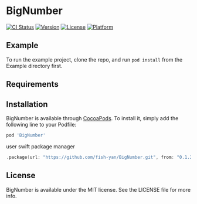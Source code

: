# BigNumber

[![CI Status](https://img.shields.io/travis/15316488/BigNumber.svg?style=flat)](https://travis-ci.org/15316488/BigNumber)
[![Version](https://img.shields.io/cocoapods/v/BigNumber.svg?style=flat)](https://cocoapods.org/pods/BigNumber)
[![License](https://img.shields.io/cocoapods/l/BigNumber.svg?style=flat)](https://cocoapods.org/pods/BigNumber)
[![Platform](https://img.shields.io/cocoapods/p/BigNumber.svg?style=flat)](https://cocoapods.org/pods/BigNumber)

## Example

To run the example project, clone the repo, and run `pod install` from the Example directory first.

## Requirements

## Installation

BigNumber is available through [CocoaPods](https://cocoapods.org). To install
it, simply add the following line to your Podfile:

```ruby
pod 'BigNumber'
```

user swift package manager
```swift
.package(url: "https://github.com/fish-yan/BigNumber.git", from: "0.1.2")
```

## License

BigNumber is available under the MIT license. See the LICENSE file for more info.
